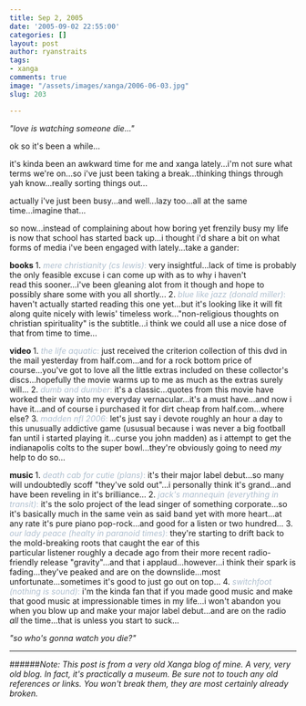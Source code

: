 ```yaml
---
title: Sep 2, 2005
date: '2005-09-02 22:55:00'
categories: []
layout: post
author: ryanstraits
tags:
- xanga
comments: true
image: "/assets/images/xanga/2006-06-03.jpg"
slug: 203

---
```

<em>"love is watching someone die..."</em>

ok so it's been a while...

<!-- break -->

it's kinda been an awkward time for me and xanga lately...i'm not sure what terms we're on...so i've just been taking a break...thinking things through yah know...really sorting things out...

actually i've just been busy...and well...lazy too...all at the same time...imagine that...

so now...instead of complaining about how boring yet frenzily busy my life is now that school has started back up...i thought i'd share a bit on what forms of media i've been engaged with lately...take a gander:

<strong>books
</strong>1. <span style="color:#afbfcf;"><em>mere christianity</em> <em>(cs lewis)</em>:</span> very insightful...lack of time is probably the only feasible excuse i can come up with as to why i haven't read this sooner...i've been gleaning alot from it though and hope to possibly share some with you all shortly...
2. <span style="color:#afbfcf;"><em>blue like jazz</em> <em>(donald miller)</em>:</span> haven't actually started reading this one yet...but it's looking like it will fit along quite nicely with lewis' timeless work..."non-religious thoughts on christian spirituality" is the subtitle...i think we could all use a nice dose of that from time to time...

<strong>video
</strong>1. <span style="color:#afbfcf;"><em>the life aquatic</em>:</span> just received the criterion collection of this dvd in the mail yesterday from half.com...and for a rock bottom price of course...you've got to love all the little extras included on these collector's discs...hopefully the movie warms up to me as much as the extras surely will...
2. <span style="color:#afbfcf;"><em>dumb and dumber</em>:</span> it's a classic...quotes from this movie have worked their way into my everyday vernacular...it's a must have...and now i have it...and of course i purchased it for dirt cheap from half.com...where else?
3. <em><span style="color:#afbfcf;">madden nfl 2006</span></em><span style="color:#afbfcf;">:</span> let's just say i devote roughly an hour a day to this unusually addictive game (ususual because i was never a big football fan until i started playing it...curse you john madden) as i attempt to get the indianapolis colts to the super bowl...they're obviously going to need <em>my</em> help to do so...

<strong>music
</strong>1. <span style="color:#afbfcf;"><em>death cab for cutie (plans)</em>:</span> it's their major label debut...so many will undoubtedly scoff "they've sold out"...i personally think it's grand...and have been reveling in it's brilliance...
2. <span style="color:#afbfcf;"><em>jack's mannequin (everything in transit)</em>:</span> it's the solo project of the lead singer of something corporate...so it's basically much in the same vein as said band yet with more heart...at any rate it's pure piano pop-rock...and good for a listen or two hundred...
3. <span style="color:#afbfcf;"><em>our lady peace (healty in paranoid times)</em>:</span> they're starting to drift back to the mold-breaking roots that caught the ear of this particular listener roughly a decade ago from their more recent radio-friendly release "gravity"...and that i applaud...however...i think their spark is fading...they've peaked and are on the downslide...most unfortunate...sometimes it's good to just go out on top...
4. <span style="color:#afbfcf;"><em>switchfoot (nothing is sound)</em>:</span> i'm the kinda fan that if you made good music and make that good music at impressionable times in my life...i won't abandon you when you blow up and make your major label debut...and are on the radio <em>all</em> the time...that is unless you start to suck...

<em>"so who's gonna watch you die?"</em>

---

######*Note: This post is from a very old Xanga blog of mine. A very, very old blog. In fact, it's practically a museum. Be sure not to touch any old references or links. You won't break them, they are most certainly already broken.*